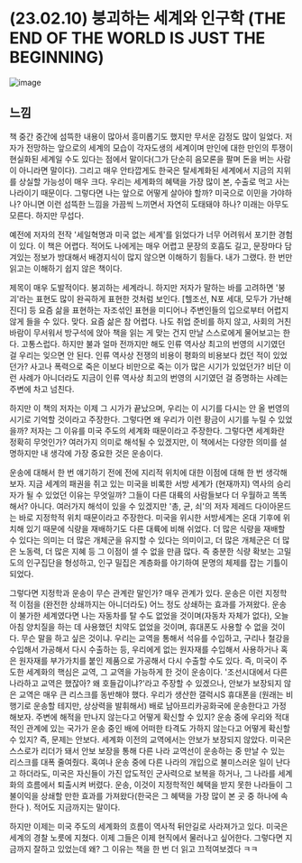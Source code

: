 # (23.02.10) 붕괴하는 세계와 인구학 (THE END OF THE WORLD IS JUST THE BEGINNING)


![image](https://postfiles.pstatic.net/MjAyNTA0MDRfMjQ2/MDAxNzQzNzU5ODIwOTM1.rs9K9PPj7JvWOL9hfOIcThN0t9CTkmExRkYobla4Whwg.3bhxeqDfHLmmC6qwjh-PP8vVWMcapDdDkwubM_jx0NAg.PNG/image.png?type=w773)
## 느낌
책 중간 중간에 섬뜩한 내용이 많아서 흥미롭기도 했지만 무서운 감정도 많이 일었다. 저자가 전망하는 앞으로의 세계의 모습이 각자도생의 세계이며 만인에 대한 만인의 투쟁이 현실화된 세계일 수도 있다는 점에서 말이다(그가 단순히 음모론을 팔며 돈을 버는 사람이 아니라면 말이다). 그리고 매우 안타깝게도 한국은 탈세계화된 세계에서 지금의 지위를 상실할 가능성이 매우 크다. 우리는 세계화의 혜택을 가장 많이 본, 수출로 먹고 사는 나라이기 때문이다. 그렇다면 나는 앞으로 어떻게 살아야 할까? 미국으로 이민을 가야하나? 아니면 이런 섬뜩한 느낌을 가끔씩 느끼면서 자연히 도태돼야 하나? 미래는 아무도 모른다. 하지만 무섭다.

예전에 저자의 전작 '세일혁명과 미국 없는 세계'를 읽었다가 너무 어려워서 포기한 경험이 있다. 이 책은 어렵다. 적어도 나에게는 매우 어렵고 문장의 호흡도 길고, 문장마다 담겨있는 정보가 방대해서 배경지식이 많지 않으면 이해하기 힘들다. 내가 그랬다. 한 번만 읽고는 이해하기 쉽지 않은 책이다.

제목이 매우 도발적이다. 붕괴하는 세계라니. 하지만 저자가 말하는 바를 고려하면 '붕괴'라는 표현도 많이 완곡하게 표현한 것처럼 보인다. [헬조선, N포 세대, 모두가 가난해진다] 등 요즘 삶을 표현하는 자조섞인 표현을 미디어나 주변인들의 입으로부터 어렵지 않게 들을 수 있다. 맞다. 요즘 삶은 참 어렵다. 나도 취업 준비를 하지 않고, 사회의 거친 바람이 무서워서 방구석에 앉아 책을 읽는 게 맞는 건지 만날 스스로에게 물어보고는 한다. 고통스럽다. 하지만 불과 얼마 전까지만 해도 인류 역사상 최고의 번영의 시기였던 걸 우리는 잊으면 안 된다. 인류 역사상 전쟁의 비용이 평화의 비용보다 컸던 적이 있었던가? 사고나 폭력으로 죽은 이보다 비만으로 죽는 이가 많은 시기가 있었던가? 비단 이런 사례가 아니더라도 지금이 인류 역사상 최고의 번영의 시기였던 걸 증명하는 사례는 주변에 차고 넘친다.

하지만 이 책의 저자는 이제 그 시가가 끝났으며, 우리는 이 시기를 다시는 안 올 번영의 시기로 기억할 것이라고 주장한다. 그렇다면 왜 우리가 이런 황금이 시기를 누릴 수 있었을까? 저자는 그 이유를 미국 주도의 세계화 때문이라고 주장한다. 그렇다면 세계화란 정확히 무엇인가? 여러가지 의미로 해석될 수 있겠지만, 이 책에서는 다양한 의미를 설명하지만 내 생각에 가장 중요한 것은 운송이다.

운송에 대해서 한 번 얘기하기 전에 전에 지리적 위치에 대한 이점에 대해 한 번 생각해보자. 지금 세계의 패권을 쥐고 있는 미국을 비록한 서방 세계가 (현재까지) 역사의 승리자가 될 수 있었던 이유는 무엇일까? 그들이 다른 대륙의 사람들보다 더 우월하고 똑똑해서? 아니다. 여러가지 해석이 있을 수 있겠지만 '총, 균, 쇠'의 저자 제레드 다이아몬드는 바로 지정학적 위치 때문이라고 주장한다. 미국을 위시한 서방세계는 온대 기후에 위치해 있기 때문에 식량을 재배하기도 다른 대륙에 비해 쉬었다. 더 많은 식량을 재배할 수 있다는 의미는 더 많은 개체군을 유지할 수 있다는 의미이고, 더 많은 개체군은 더 많은 노동력, 더 많은 지혜 등 그 이점이 셀 수 없을 만큼 많다. 즉 충분한 식량 확보는 고밀도의 인구집단을 형성하고, 인구 밀집은 계층화를 야기하여 문명의 체제를 잡는 기틀이 되었다.

그렇다면 지정학과 운송이 무슨 관계란 말인가? 매우 관계가 있다. 운송은 이런 지정학적 이점을 (완전한 상쇄까지는 아니더라도) 어느 정도 상쇄하는 효과를 가져왔다. 운송이 불가한 세계였다면 나는 자동차를 탈 수도 없었을 것이며(자동차 자체가 없다), 오늘 아침 양치질을 하는 데 사용했던 치약도 없었을 것이며, 휴대폰도 사용할 수 없을 것이다. 무슨 말을 하고 싶은 것이냐. 우리는 교역을 통해서 석유를 수입하고, 구리나 철강을 수입해서 가공해서 다시 수출하는 등, 우리에게 없는 원자재를 수입해서 사용하거나 혹은 원자재를 부가가치를 붙인 제품으로 가공해서 다시 수출할 수도 있다. 즉, 미국이 주도한 세계화의 핵심은 교역, 그 교역을 가능하게 한 것이 운송이다. '조선시대에서 다른 나라하고 교역은 했잖아? 왜 호들갑이냐?'라고 주장할 수 있겠으나, 안보가 보장되지 않은 교역은 매우 큰 리스크를 동반해야 했다. 우리가 생산한 갤럭시S 휴대폰을 (원래는 비행기로 운송할 테지만, 상상력을 발휘해서) 배로 남아프리카공화국에 운송한다고 가정해보자. 주변에 해적을 만나지 않는다고 어떻게 확신할 수 있지? 운송 중에 우리와 적대적인 관계에 있는 국가가 운송 중인 배에 어떠한 타격도 가하지 않는다고 어떻게 확신할 수 있지? 즉, 문제는 안보다. 세계화 이전의 교역에서는 안보가 보장되지 않았다. 미국은 스스로가 리더가 돼서 안보 보장을 통해 다른 나라 교역선이 운송하는 중 만날 수 있는 리스크를 대폭 줄여줬다. 혹여나 운송 중에 다른 나라의 개입으로 불미스러운 일이 난다고 하더라도, 미국은 자신들이 가진 압도적인 군사력으로 보복을 하거나, 그 나라를 세계화의 흐름에서 퇴출시켜 버렸다. 운송, 이것이 지정학적인 혜택을 받지 못한 나라들이 그 불이익을 상쇄할 만한 효과를 가져왔다(한국은 그 혜택을 가장 많이 본 곳 중 하나에 속한다 ). 적어도 지금까지는 말이다.

하지만 이제는 미국 주도의 세계화의 흐름이 역사적 뒤안길로 사라져가고 있다. 미국은 세계의 경찰 노릇에 지쳤다. 이제 그들은 이제 현직에서 물러나고 싶어한다. 그렇다면 지금까지 잘하고 있었는데 왜? 그 이유는 책을 한 번 더 읽고 끄적여보겠다 ㅋㅋ



